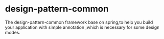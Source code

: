 # design-pattern-common
The design-pattern-common framework base on spring,to help you build your application with simple annotation ,which is necessary for some design modes.
